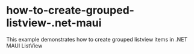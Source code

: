 # how-to-create-grouped-listview-.net-maui
This example demonstrates how to create grouped listview items in .NET MAUI ListView
